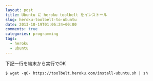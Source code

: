 ```yaml
---
layout: post
title: Ubuntu に heroku toolbelt をインストール
slug: heroku-toolbelt-to-ubuntu
date: 2013-10-19T01:06:24+00:00
comments: true
categories: programming
tags:
  - heroku
  - ubuntu
---
```


下記一行を端末から実行でOK

    $ wget -qO- https://toolbelt.heroku.com/install-ubuntu.sh | sh
